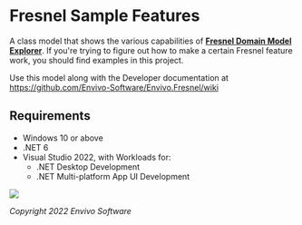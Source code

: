 # Fresnel Sample Features

A class model that shows the various capabilities of [**Fresnel Domain Model Explorer**](https://github.com/Envivo-Software/Envivo.Fresnel).  If you're trying to figure out how to make a certain Fresnel feature work, you should find examples in this project.

Use this model along with the Developer documentation at
https://github.com/Envivo-Software/Envivo.Fresnel/wiki

## Requirements

- Windows 10 or above
- .NET 6
- Visual Studio 2022, with Workloads for:
  - .NET Desktop Development
  - .NET Multi-platform App UI Development

![](https://www.envivo.co.uk/images/Fresnel_logo_docs_logo.png)

*Copyright 2022 Envivo Software*